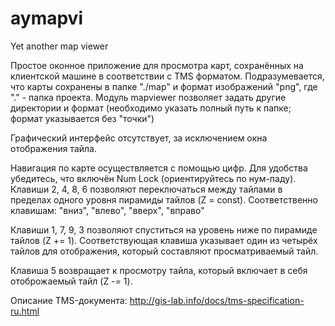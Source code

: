 ﻿# aymapvi
Yet another map viewer

Простое оконное приложение для просмотра карт, сохранённых на клиентской машине в соответствии с TMS форматом. Подразумевается, что карты сохранены в папке "./map" и формат изображений "png", где "." - папка проекта. Модуль mapviewer позволяет задать другие директории и формат (необходимо указать полный путь к папке; формат указывается без "точки")

Графический интерфейс отсутствует, за исключением окна отображения тайла.

Навигация по карте осуществляется с помощью цифр. Для удобства убедитесь, что включён Num Lock (ориентируйтесь по нум-паду).
Клавиши 2, 4, 8, 6 позволяют переключаться между тайлами в пределах одного уровня пирамиды тайлов (Z = const). Соответственно клавишам: "вниз", "влево", "вверх", "вправо"

Клавиши 1, 7, 9, 3 позволяют спуститься на уровень ниже по пирамиде тайлов (Z += 1). Соответствующая клавиша указывает один из четырёх тайлов для отображения, который составляют просматриваемый тайл.

Клавиша 5 возвращает к просмотру тайла, который включает в себя отоброжаемый тайл (Z -= 1).

Описание TMS-документа: http://gis-lab.info/docs/tms-specification-ru.html
